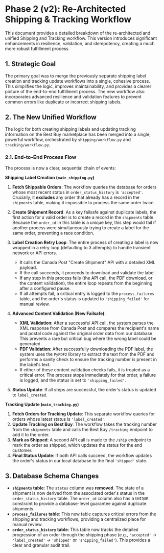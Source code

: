 # Phase 2 (v2): Re-Architected Shipping & Tracking Workflow

This document provides a detailed breakdown of the re-architected and unified Shipping and Tracking workflow. This version introduces significant enhancements in resilience, validation, and idempotency, creating a much more robust fulfillment process.

## 1. Strategic Goal

The primary goal was to merge the previously separate shipping label creation and tracking update workflows into a single, cohesive process. This simplifies the logic, improves maintainability, and provides a clearer picture of the end-to-end fulfillment process. The new workflow also incorporates advanced resilience and validation features to prevent common errors like duplicate or incorrect shipping labels.

## 2. The New Unified Workflow

The logic for both creating shipping labels and updating tracking information on the Best Buy marketplace has been merged into a single, powerful workflow, orchestrated by `shipping/workflow.py` and `tracking/workflow.py`.

### 2.1. End-to-End Process Flow

The process is now a clear, sequential chain of events:

**Shipping Label Creation (`main_shipping.py`)**
1.  **Fetch Shippable Orders**: The workflow queries the database for orders whose most recent status in `order_status_history` is `'accepted'`. Crucially, it **excludes** any order that already has a record in the `shipments` table, making it impossible to process the same order twice.

2.  **Create Shipment Record**: As a key failsafe against duplicate labels, the first action for a valid order is to create a record in the `shipments` table. Because the `order_id` in this table is a unique key, this step would fail if another process were simultaneously trying to create a label for the same order, preventing a race condition.

3.  **Label Creation Retry Loop**: The entire process of creating a label is now wrapped in a retry loop (defaulting to 3 attempts) to handle transient network or API errors.
    -   It calls the Canada Post "Create Shipment" API with a detailed XML payload.
    -   If the call succeeds, it proceeds to download and validate the label.
    -   If any step in this process fails (the API call, the PDF download, or the content validation), the entire loop repeats from the beginning after a configured pause.
    -   If all attempts fail, a critical entry is logged to the `process_failures` table, and the order's status is updated to `'shipping_failed'` for manual review.

4.  **Advanced Content Validation (New Failsafe)**:
    -   **XML Validation**: After a successful API call, the system parses the XML response from Canada Post and compares the recipient's name and postal code against the original order data from our database. This prevents a rare but critical bug where the wrong label could be generated.
    -   **PDF Validation**: After successfully downloading the PDF label, the system uses the `PyPDF2` library to extract the text from the PDF and performs a sanity check to ensure the tracking number is present in the label's text.
    -   If either of these content validation checks fails, it is treated as a critical error. The process stops immediately for that order, a failure is logged, and the status is set to `'shipping_failed'`.

5.  **Status Update**: If all steps are successful, the order's status is updated to `label_created`.

**Tracking Update (`main_tracking.py`)**
1.  **Fetch Orders for Tracking Update**: This separate workflow queries for orders whose latest status is `'label_created'`.
2.  **Update Tracking on Best Buy**: The workflow takes the tracking number from the `shipments` table and calls the Best Buy `/tracking` endpoint to add it to the order.
3.  **Mark as Shipped**: A second API call is made to the `/ship` endpoint to mark the order as shipped, which updates the status for the end customer.
4.  **Final Status Update**: If both API calls succeed, the workflow updates the order's status in our local database to the final `'shipped'` state.

## 3. Database Schema Changes

-   **`shipments` table**: The `status` column was **removed**. The state of a shipment is now derived from the associated order's status in the `order_status_history` table. The `order_id` column also has a `UNIQUE` constraint to provide a database-level guarantee against duplicate shipments.
-   **`process_failures` table**: This new table captures critical errors from the shipping and tracking workflows, providing a centralized place for manual review.
-   **`order_status_history` table**: This table now tracks the detailed progression of an order through the shipping phase (e.g., `'accepted'` -> `'label_created'` -> `'shipped'` or `'shipping_failed'`). This provides a clear and granular audit trail.
